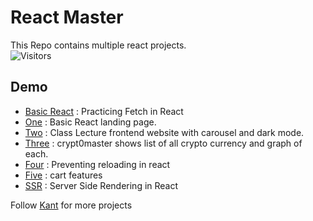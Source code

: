 
# React Master

This Repo contains multiple react projects.
<br>
![Visitors](https://hits.seeyoufarm.com/api/count/incr/badge.svg?url=https://github.com/yourusername/yourrepo)



## Demo

 - [Basic React](https://basicreact-ivory.vercel.app/) : Practicing Fetch in React
 - [One](https://reactone-inky.vercel.app) : Basic React landing page.
 - [Two](https://codebankreact.vercel.app/) : Class Lecture frontend website with carousel and dark mode.
 - [Three](https://crypt0master.vercel.app/) : crypt0master shows list of all crypto currency and graph of each.
 - [Four](https://four-umber.vercel.app/) : Preventing reloading in react
 - [Five](https://cart-feature.vercel.app/) : cart features
 - [SSR](https://github.com/kant146/reactssr) : Server Side Rendering in React

Follow [Kant](https://github.com/kant146) for more projects
